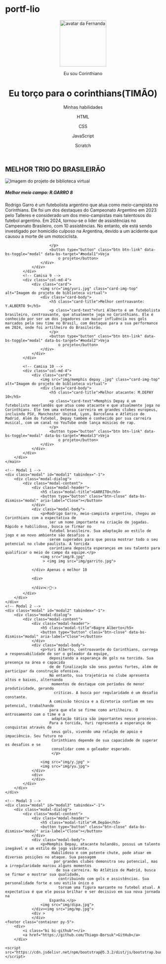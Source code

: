 # portf-lio
<!DOCTYPE html>
<html lang="pt-br">

<head>
    <meta charset="UTF-8">
    <meta name="viewport" content="width=device-width, initial-scale=1.0">
    <link href="https://cdn.jsdelivr.net/npm/bootstrap@5.3.2/dist/css/bootstrap.min.css" rel="stylesheet">
    <link rel="stylesheet" href="https://cdn.jsdelivr.net/npm/bootstrap-icons@1.11.3/font/bootstrap-icons.min.css">
    <link rel="stylesheet" href="style.css">
    <title>Meu portfólio</title>
</head>

<body>
    <header class="container text-center">
        <img src="img/timão.jpg" alt="avatar da Fernanda" class="rounded-circle" width="150" height="150"
            srcset="">
        <p class="lead">Eu sou Corinthiano</p>
        <h1>Eu torço para o corinthians(TIMÃO)</h1>
        <p></p>
        <p>Minhas habilidades</p>
        <div>
            <p class="badge bg-secondary">HTML</p>
            <p class="badge bg-secondary">CSS</p>
            <p class="badge bg-secondary">JavaScript</p>
            <p class="badge bg-secondary">Scratch</p>
        </div>
    </header>
    <main class="container mt-5">
        <h2>MELHOR TRIO DO BRASILEIRÃO</h2>
        <div class="row">
            <!-- Camisa 8-->
            <div class="col-md-4">
                <div class="card">
                    <img src="img/garro.jpg" class="card-img-top" alt="Imagem do projeto de biblioteca virtual">
                    <div class="card-body">
                        <h5 class="card-title">Melhor meio campo: R.GARRO 8</h5>
                        <p class="card-text">Rodrigo Garro é um futebolista argentino que atua como meio-campista no Corinthians. Ele foi um dos destaques do Campeonato Argentino em 2023 pelo Talleres e considerado um dos meio-campistas mais talentosos do futebol argentino. Em 2024, tornou-se o líder de assistências no Campeonato Brasileiro, com 10 assistências. No entanto, ele está sendo investigado por homicídio culposo na Argentina, devido a um acidente que causou a morte de um motociclista. 

                        </p>
                        <button type="button" class="btn btn-link" data-bs-toggle="modal" data-bs-target="#modal1">Veja
                            o projeto</button>
                    </div>
                </div>
            </div>
            <!-- Camisa 9 -->
            <div class="col-md-4">
                <div class="card">
                    <img src="img/yuri.jpg" class="card-img-top" alt="Imagem do projeto de biblioteca virtual">
                    <div class="card-body">
                        <h5 class="card-title">Melhor centroavante: Y.ALBERTO 9</h5>
                        <p class="card-text">Yuri Alberto é um futebolista brasileiro, centroavante, que atualmente joga no Corinthians. Ele é conhecido por ser um dos jogadores com maior influência nos gols marcados pelo seu time no Brasil, com destaque para a sua performance em 2024, onde foi artilheiro do Brasileirão. 
                        </p>
                        <button type="button" class="btn btn-link" data-bs-toggle="modal" data-bs-target="#modal2">Veja
                            o projeto</button>
                    </div>
                </div>
            </div>

            <!-- Camisa 10 -->
            <div class="col-md-4">
                <div class="card">
                    <img src="img/memphis depay .jpg" class="card-img-top" alt="Imagem do projeto de biblioteca virtual">
                    <div class="card-body">
                        <h5 class="card-title">Melhor atacante: M.DEPAY 10</h5>
                        <p class="card-text">Memphis Depay é um futebolista neerlandês que atua como atacante e que atualmente joga no Corinthians. Ele tem uma extensa carreira em grandes clubes europeus, incluindo PSV, Manchester United, Lyon, Barcelona e Atlético de Madrid. Além do futebol, Depay também é conhecido por sua carreira musical, com um canal no YouTube onde lança músicas de rap. 
                        </p>
                        <button type="button" class="btn btn-link" data-bs-toggle="modal" data-bs-target="#modal3">Veja
                            o projeto</button>
                    </div>
                </div>
            </div>
        </div>
    </main>

    <!-- Modal 1 -->
    <div class="modal" id="modal1" tabindex="-1">
        <div class="modal-dialog">
            <div class="modal-content">
                <div class="modal-header">
                    <h5 class="modal-title">GARRITO</h5>
                    <button type="button" class="btn-close" data-bs-dismiss="modal" aria-label="Close"></button>
                </div>
                <div class="modal-body">
                    <p>Rodrigo Garro, meio-campista argentino, chegou ao Corinthians com a expectativa de 
                        ser um nome importante na criação de jogadas. Rápido e habilidoso, busca se firmar no 
                        futebol brasileiro. Sua adaptação ao estilo de jogo e ao novo ambiente são desafios a 
                        serem superados para que possa mostrar todo o seu potencial no clube paulista. A torcida 
                        corintiana deposita esperanças em seu talento para qualificar o meio de campo da equipe.</p>
                    <img src="img/8.jpg" 
                     > <img img src="img/garrito.jpg">
                        
                </div> Apenas o melhor 10 
               
                <div>
                    
                </div>👉🤪👈
            </div>
        </div>
    </div>
    <!-- Modal 2 -->
    <div class="modal" id="modal2" tabindex="-1">
        <div class="modal-dialog">
            <div class="modal-content">
                <div class="modal-header">
                    <h5 class="modal-title">Bagre Alberto</h5>
                    <button type="button" class="btn-close" data-bs-dismiss="modal" aria-label="Close"></button>
                </div>
                <div class="modal-body">
                    <p>Yuri Alberto, centroavante do Corinthians, carrega a responsabilidade de ser o goleador da equipe, 
                        depositando a esperança de gols na torcida. Sua presença na área e capacida
                        de de finalização são seus pontos fortes, além de participar da construção ofensiva.
                        No entanto, sua trajetória no clube apresenta altos e baixos, alternando
                         momentos de destaque com períodos de menor produtividade, gerando
                          críticas. A busca por regularidade é um desafio constante.
                        A comissão técnica e a diretoria confiam em seu potencial, trabalhando 
                        para que ele se firme como artilheiro. O entrosamento com o time e a
                         adaptação tática são importantes nesse processo.
                        Para a torcida, Yuri representa a esperança de conquistas através de
                         seus gols, vivendo uma relação de apoio e impaciência. Seu futuro no 
                         Corinthians depende de sua capacidade de superar os desafios e se 
                         consolidar como o goleador esperado.
                         </p>

                    <img src="img/y.jpg" >
                    <img src="img/yu.jpg">
                </div>
                <div>
                </div>
            </div>
        </div>
    </div>

    <!-- Modal 3 -->
    <div class="modal" id="modal3" tabindex="-1">
        <div class="modal-dialog">
            <div class="modal-content">
                <div class="modal-header">
                    <h5 class="modal-title">M.Depão</h5>
                    <button type="button" class="btn-close" data-bs-dismiss="modal" aria-label="Close"></button>
                </div>
                <div class="modal-body">
                    <p>Memphis Depay, atacante holandês, possui um talento inegável e um estilo de jogo vibrante.
                         Habilidoso e com potente chute, pode atuar em diversas posições no ataque. Sua passagem
                          por grandes clubes demonstra seu potencial, mas a irregularidade marcou alguns momentos
                           de sua carreira. No Atlético de Madrid, busca se firmar e mostrar sua qualidade,
                            contribuindo com gols e assistências. Sua personalidade forte e seu estilo único o 
                            tornam uma figura marcante no futebol atual. A expectativa é que ele possa brilhar e ser decisivo em sua nova jornada na 
                        Espanha.</p>
                    <img src="img/dipa.jpg">
                </div><img src="img/mp.jpg">
                <div >
                </div>
    <footer class="container py-5">
        <div>
            <i class="bi bi-github"></i>
            <a href="https://github.com/Thiago-Borsuk">GitHub</a>
        </div>

    <script src="https://cdn.jsdelivr.net/npm/bootstrap@5.3.2/dist/js/bootstrap.bundle.min.js"></script>
</body>

</html>
